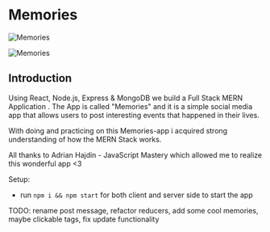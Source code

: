 # Memories

![Memories](https://i.imgur.com/hxYg3Mw.png)

![Memories](https://i.imgur.com/GIIQbBC.png)

## Introduction

Using React, Node.js, Express & MongoDB we build a Full Stack MERN Application . The App is called "Memories" and it is a simple social media app that allows users to post interesting events that happened in their lives.

With doing and practicing on this Memories-app  i acquired strong understanding of how the MERN Stack works.

All thanks to Adrian Hajdin - JavaScript Mastery which allowed me to realize this wonderful app <3

Setup:
- run ```npm i && npm start``` for both client and server side to start the app

TODO: rename post message, refactor reducers, add some cool memories, maybe clickable tags, fix update functionality

